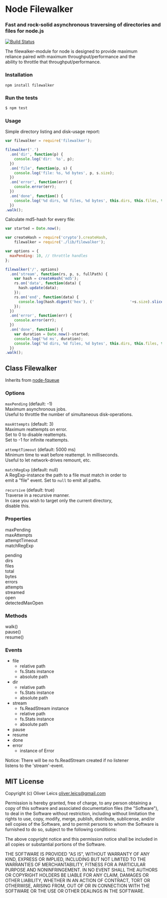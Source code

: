 
Node Filewalker
===============

### Fast and rock-solid asynchronous traversing of directories and files for node.js

[![Build Status](https://secure.travis-ci.org/oleics/node-filewalker.png)](http://travis-ci.org/oleics/node-filewalker)

The filewalker-module for node is designed to provide maximum  
reliance paired with maximum throughput/performance and the  
ability to throttle that throughput/performance.

### Installation

```npm install filewalker```

### Run the tests

```sh
$ npm test
```

### Usage

Simple directory listing and disk-usage report:

```js
var filewalker = require('filewalker');

filewalker('.')
  .on('dir', function(p) {
    console.log('dir:  %s', p);
  })
  .on('file', function(p, s) {
    console.log('file: %s, %d bytes', p, s.size);
  })
  .on('error', function(err) {
    console.error(err);
  })
  .on('done', function() {
    console.log('%d dirs, %d files, %d bytes', this.dirs, this.files, this.bytes);
  })
.walk();
```

Calculate md5-hash for every file:

```js
var started = Date.now();

var createHash = require('crypto').createHash,
    filewalker = require('./lib/filewalker');

var options = {
  maxPending: 10, // throttle handles
};

filewalker('/', options)
  .on('stream', function(rs, p, s, fullPath) {
    var hash = createHash('md5');
    rs.on('data', function(data) {
      hash.update(data);
    });
    rs.on('end', function(data) {
      console.log(hash.digest('hex'), ('                '+s.size).slice(-16), p);
    });
  })
  .on('error', function(err) {
    console.error(err);
  })
  .on('done', function() {
    var duration = Date.now()-started;
    console.log('%d ms', duration);
    console.log('%d dirs, %d files, %d bytes', this.dirs, this.files, this.bytes);
  })
.walk();
```

Class Filewalker
----------------

Inherits from [node-fqueue](https://github.com/oleics/node-fqueue)

### Options

```maxPending``` (default: -1)  
Maximum asynchronous jobs.  
Useful to throttle the number of simultaneous disk-operations.

```maxAttempts``` (default: 3)  
Maximum reattempts on error.  
Set to 0 to disable reattempts.  
Set to -1 for infinite reattempts.

```attemptTimeout``` (default: 5000 ms)  
Minimum time to wait before reattempt. In milliseconds.  
Useful to let network-drives remount, etc.

```matchRegExp``` (default: null)  
A RegExp-instance the path to a file must match in order to  
emit a "file" event. Set to ```null``` to emit all paths.

```recursive``` (default: true)  
Traverse in a recursive manner.  
In case you wish to target only the current directory,  
disable this.

### Properties

maxPending  
maxAttempts  
attemptTimeout  
matchRegExp

pending  
dirs  
files  
total  
bytes  
errors  
attempts  
streamed  
open  
detectedMaxOpen

### Methods

walk()  
pause()  
resume()

### Events

* file
  * relative path
  * fs.Stats instance
  * absolute path
* dir
  * relative path
  * fs.Stats instance
  * absolute path
* stream
  * fs.ReadStream instance
  * relative path
  * fs.Stats instance
  * absolute path
* pause
* resume
* done
* error
  * instance of Error

Notice: There will be no fs.ReadStream created if no listener  
listens to the 'stream'-event.

MIT License
-----------

Copyright (c) Oliver Leics <oliver.leics@gmail.com>

Permission is hereby granted, free of charge, to any person obtaining a copy of this software and associated documentation files (the "Software"), to deal in the Software without restriction, including without limitation the rights to use, copy, modify, merge, publish, distribute, sublicense, and/or sell copies of the Software, and to permit persons to whom the Software is furnished to do so, subject to the following conditions:

The above copyright notice and this permission notice shall be included in all copies or substantial portions of the Software.

THE SOFTWARE IS PROVIDED "AS IS", WITHOUT WARRANTY OF ANY KIND, EXPRESS OR IMPLIED, INCLUDING BUT NOT LIMITED TO THE WARRANTIES OF MERCHANTABILITY, FITNESS FOR A PARTICULAR PURPOSE AND NONINFRINGEMENT. IN NO EVENT SHALL THE AUTHORS OR COPYRIGHT HOLDERS BE LIABLE FOR ANY CLAIM, DAMAGES OR OTHER LIABILITY, WHETHER IN AN ACTION OF CONTRACT, TORT OR OTHERWISE, ARISING FROM, OUT OF OR IN CONNECTION WITH THE SOFTWARE OR THE USE OR OTHER DEALINGS IN THE SOFTWARE.
